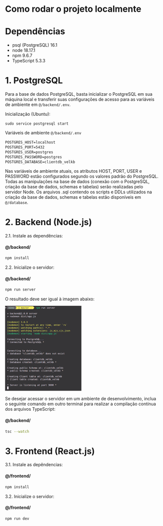 # Como rodar o projeto localmente

# Dependências

* psql (PostgreSQL) 16.1 
* node 18.17.1
* npm 9.6.7
* TypeScript 5.3.3

# 1. PostgreSQL

Para a base de dados PostgreSQL, basta inicializar o PostgreSQL em sua máquina local e transferir suas configurações de acesso para as variáveis de ambiente em `@/backend/.env`. 

Inicialização (Ubuntu):
```
sudo service postgresql start
```

Variáveis de ambiente `@/backend/.env`
```.env
POSTGRES_HOST=localhost
POSTGRES_PORT=5432
POSTGRES_USER=postgres
POSTGRES_PASSWORD=postgres
POSTGRES_DATABASE=clientdb_velkb
```

Nas variáveis de ambiente atuais, os atributos HOST, PORT, USER e PASSWORD estão configurados segundo os valores padrão do PostgreSQL. 
Todas as manipulações na base de dados (conexão com o PostgreSQL, criação da base de dados, schemas e tabelas) serão realizadas pelo servidor Node.
Os arquivos .sql contendo os scripts e DDLs utilizados na criação da base de dados, schemas e tabelas estão disponíveis em `@/database`.


# 2. Backend (Node.js)

2.1. Instale as dependências:

#### @/backend/

```bash
npm install
```
2.2. Inicialize o servidor:

#### @/backend/
```bash
npm run server
```

O resultado deve ser igual à imagem abaixo:

<img src="/readme_images/npm_run_server.png" alt="Example Image" width="250">


Se desejar acessar o servidor em um ambiente de desenvolvimento, inclua o seguinte comando em outro terminal para realizar a compilação contínua dos arquivos TypeScript:

#### @/backend/
```bash
tsc --watch
```

# 3. Frontend (React.js)

3.1. Instale as depêndencias:

#### @/frontend/

```bash
npm install
```

3.2. Inicialize o servidor:

#### @/frontend/

```bash
npm run dev
```
